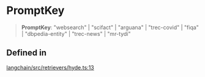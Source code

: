 PromptKey
=========

> **PromptKey**: "websearch" | "scifact" | "arguana" | "trec-covid" | "fiqa" | "dbpedia-entity" | "trec-news" | "mr-tydi"

Defined in[](#defined-in "Direct link to Defined in")
------------------------------------------------------

[langchain/src/retrievers/hyde.ts:13](https://github.com/hwchase17/langchainjs/blob/1c1274d/langchain/src/retrievers/hyde.ts#L13)